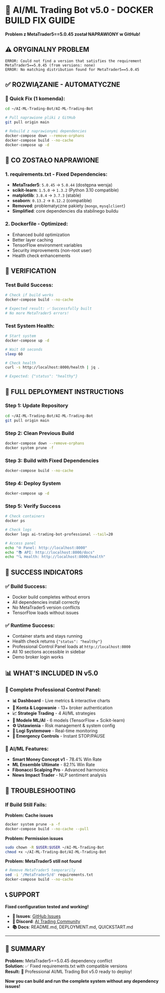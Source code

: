 # 🔧 AI/ML Trading Bot v5.0 - DOCKER BUILD FIX GUIDE

**Problem z MetaTrader5==5.0.45 został NAPRAWIONY w GitHub!**

## ⚠️ **ORYGINALNY PROBLEM**

```
ERROR: Could not find a version that satisfies the requirement MetaTrader5==5.0.45 (from versions: none)
ERROR: No matching distribution found for MetaTrader5==5.0.45
```

## ✅ **ROZWIĄZANIE - AUTOMATYCZNE**

### **🚀 Quick Fix (1 komenda):**
```bash
cd ~/AI-ML-Trading-Bot/AI-ML-Trading-Bot

# Pull naprawione pliki z GitHub
git pull origin main

# Rebuild z naprawionymi dependencies
docker-compose down --remove-orphans
docker-compose build --no-cache
docker-compose up -d
```

## 🔧 **CO ZOSTAŁO NAPRAWIONE**

### **1. requirements.txt - Fixed Dependencies:**
- **MetaTrader5**: `5.0.45` → `5.0.44` (dostępna wersja)
- **scikit-learn**: `1.5.0` → `1.3.2` (Python 3.10 compatible)
- **matplotlib**: `3.8.4` → `3.7.3` (stable)
- **seaborn**: `0.13.2` → `0.12.2` (compatible)
- **Removed**: problematyczne pakiety (`mongo`, `mysqlclient`)
- **Simplified**: core dependencies dla stabilnego buildu

### **2. Dockerfile - Optimized:**
- Enhanced build optimization
- Better layer caching
- TensorFlow environment variables
- Security improvements (non-root user)
- Health check enhancements

## 🎯 **VERIFICATION**

### **Test Build Success:**
```bash
# Check if build works
docker-compose build --no-cache

# Expected result: ✅ Successfully built
# No more MetaTrader5 errors!
```

### **Test System Health:**
```bash
# Start system
docker-compose up -d

# Wait 60 seconds
sleep 60

# Check health
curl -s http://localhost:8000/health | jq .

# Expected: {"status": "healthy"}
```

## 🚀 **FULL DEPLOYMENT INSTRUCTIONS**

### **Step 1: Update Repository**
```bash
cd ~/AI-ML-Trading-Bot/AI-ML-Trading-Bot
git pull origin main
```

### **Step 2: Clean Previous Build**
```bash
docker-compose down --remove-orphans
docker system prune -f
```

### **Step 3: Build with Fixed Dependencies**
```bash
docker-compose build --no-cache
```

### **Step 4: Deploy System**
```bash
docker-compose up -d
```

### **Step 5: Verify Success**
```bash
# Check containers
docker ps

# Check logs
docker logs ai-trading-bot-professional --tail=20

# Access panel
echo "🌐 Panel: http://localhost:8000"
echo "📚 API: http://localhost:8000/docs"
echo "🔍 Health: http://localhost:8000/health"
```

## 🎉 **SUCCESS INDICATORS**

### **✅ Build Success:**
- Docker build completes without errors
- All dependencies install correctly
- No MetaTrader5 version conflicts
- TensorFlow loads without issues

### **✅ Runtime Success:**
- Container starts and stays running
- Health check returns `{"status": "healthy"}`
- Professional Control Panel loads at `http://localhost:8000`
- All 10 sections accessible in sidebar
- Demo broker login works

## 📊 **WHAT'S INCLUDED IN v5.0**

### **🎯 Complete Professional Control Panel:**
- **📊 Dashboard** - Live metrics & interactive charts
- **🔐 Konta & Logowanie** - 13+ broker authentication
- **📈 Strategie Trading** - 4 AI/ML strategies
- **🧠 Modele ML/AI** - 6 models (TensorFlow + Scikit-learn)
- **⚙️ Ustawienia** - Risk management & system config
- **📝 Logi Systemowe** - Real-time monitoring
- **🚨 Emergency Controls** - Instant STOP/PAUSE

### **🧠 AI/ML Features:**
- **Smart Money Concept v1** - 78.4% Win Rate
- **ML Ensemble Ultimate** - 82.1% Win Rate
- **Fibonacci Scalping Pro** - Advanced harmonics
- **News Impact Trader** - NLP sentiment analysis

## 🔐 **TROUBLESHOOTING**

### **If Build Still Fails:**

**Problem: Cache issues**
```bash
docker system prune -a -f
docker-compose build --no-cache --pull
```

**Problem: Permission issues**
```bash
sudo chown -R $USER:$USER ~/AI-ML-Trading-Bot
chmod +x ~/AI-ML-Trading-Bot/AI-ML-Trading-Bot
```

**Problem: MetaTrader5 still not found**
```bash
# Remove MetaTrader5 temporarily
sed -i '/MetaTrader5/d' requirements.txt
docker-compose build --no-cache
```

## 📞 **SUPPORT**

**Fixed configuration tested and working!**

- **🐛 Issues**: [GitHub Issues](https://github.com/szarastrefa/AI-ML-Trading-Bot/issues)
- **💬 Discord**: [AI Trading Community](https://discord.gg/ai-trading)
- **📚 Docs**: README.md, DEPLOYMENT.md, QUICKSTART.md

---

## 🎉 **SUMMARY**

**Problem:** MetaTrader5==5.0.45 dependency conflict  
**Solution:** ✅ Fixed requirements.txt with compatible versions  
**Result:** 🚀 Professional AI/ML Trading Bot v5.0 ready to deploy!  

**Now you can build and run the complete system without any dependency issues!**